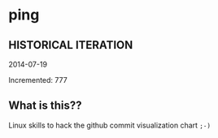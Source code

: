 # ping

## HISTORICAL ITERATION
2014-07-19

Incremented: 777

## What is this?? 
Linux skills to hack the github commit visualization chart `;-)`
